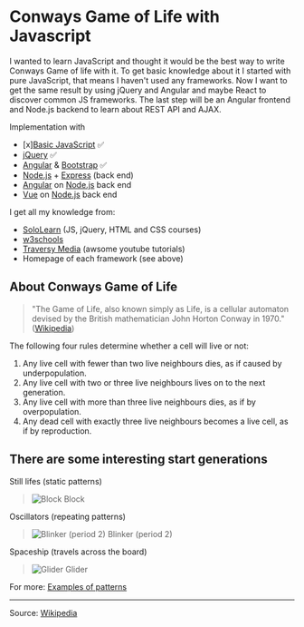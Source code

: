# Conways Game of Life with Javascript

I wanted to learn JavaScript and thought it would be the best way to write Conways Game of life with it. To get basic knowledge about it I started with pure JavaScript, that means I haven't used any frameworks. Now I want to get the same result by using jQuery and Angular and maybe React to discover common JS frameworks. The last step will be an Angular frontend and Node.js backend to learn about REST API and AJAX.

Implementation with
-  [x][Basic JavaScript](https://en.wikipedia.org/wiki/JavaScript) ✅
- [jQuery](https://jquery.com) ✅
- [Angular](https://angular.io) & [Bootstrap](https://www.getbootstrap.com) ✅
- [Node.js](https://nodejs.org/en/) + [Express](http://expressjs.com/de/) (back end)
- [Angular](https://angular.io) on [Node.js](https://nodejs.org/en/) back end
- [Vue](https://vuejs.org/) on [Node.js](https://nodejs.org/en/) back end

I get all my knowledge from:
- [SoloLearn](https://www.sololearn.com) (JS, jQuery, HTML and CSS courses)
- [w3schools](https://www.w3schools.com)
- [Traversy Media](https://www.youtube.com/user/TechGuyWeb) (awsome youtube tutorials)
- Homepage of each framework (see above)

## About Conways Game of Life

> "The Game of Life, also known simply as Life, is a cellular automaton devised by the British mathematician John Horton Conway in 1970." ([Wikipedia](https://en.wikipedia.org/wiki/Conway%27s_Game_of_Life "Conway's Game of Life"))

The following four rules determine whether a cell will live or not:

1. Any live cell with fewer than two live neighbours dies, as if caused by underpopulation.
2. Any live cell with two or three live neighbours lives on to the next generation.
3. Any live cell with more than three live neighbours dies, as if by overpopulation.
4. Any dead cell with exactly three live neighbours becomes a live cell, as if by reproduction.

## There are some interesting start generations

Still lifes (static patterns)
> ![Block](https://upload.wikimedia.org/wikipedia/commons/9/96/Game_of_life_block_with_border.svg) Block

Oscillators (repeating patterns)
> ![Blinker (period 2)](https://upload.wikimedia.org/wikipedia/commons/9/95/Game_of_life_blinker.gif) Blinker (period 2)

Spaceship (travels across the board)
> ![Glider](https://upload.wikimedia.org/wikipedia/commons/f/f2/Game_of_life_animated_glider.gif) Glider

For more: [Examples of patterns](https://en.wikipedia.org/wiki/Conway%27s_Game_of_Life#Examples_of_patterns "Examples of patterns")

---------
Source: [Wikipedia](https://en.wikipedia.org/wiki/Conway%27s_Game_of_Life)

